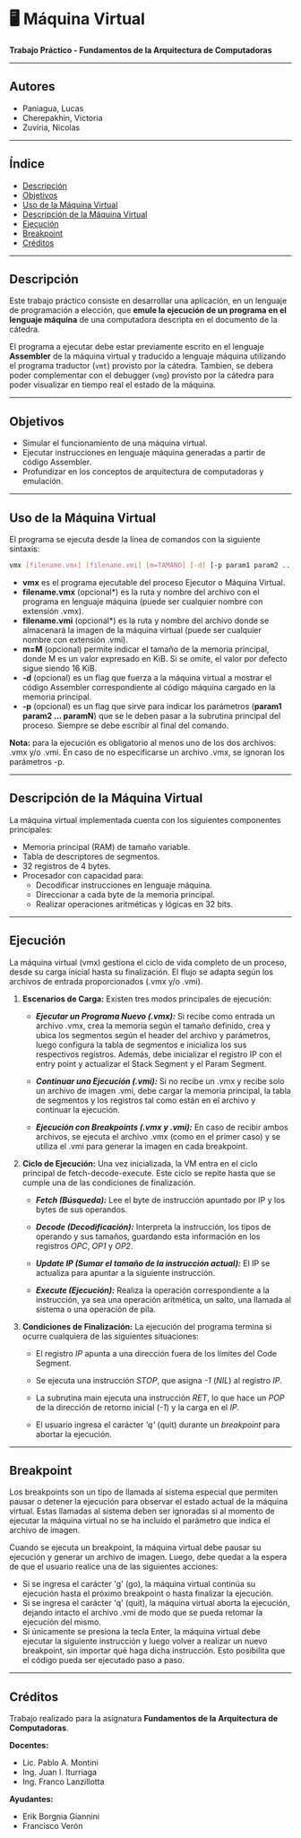 # 🖥️ Máquina Virtual

**Trabajo Práctico - Fundamentos de la Arquitectura de Computadoras**

---

## Autores

- Paniagua, Lucas
- Cherepakhin, Victoria
- Zuviria, Nicolas

---

## Índice

- [Descripción](#descripción)
- [Objetivos](#objetivos)
- [Uso de la Máquina Virtual](#uso-de-la-máquina-virtual)
- [Descripción de la Máquina Virtual](#descripción-de-la-máquina-virtual)
- [Ejecución](#ejecución)
- [Breakpoint](#breakpoint)
- [Créditos](#créditos)

---

## Descripción

Este trabajo práctico consiste en desarrollar una aplicación, en un lenguaje de programación a elección, que **emule la ejecución de un programa en el lenguaje máquina** de una computadora descripta en el documento de la cátedra.

El programa a ejecutar debe estar previamente escrito en el lenguaje **Assembler** de la máquina virtual y traducido a lenguaje máquina utilizando el programa traductor (`vmt`) provisto por la cátedra. Tambien, se debera poder complementar con el debugger (`vmg`) provisto por la cátedra para poder visualizar en tiempo real el estado de la máquina.

---

## Objetivos

- Simular el funcionamiento de una máquina virtual.
- Ejecutar instrucciones en lenguaje máquina generadas a partir de código Assembler.
- Profundizar en los conceptos de arquitectura de computadoras y emulación.

---

## Uso de la Máquina Virtual

El programa se ejecuta desde la línea de comandos con la siguiente sintaxis:

```sh
vmx [filename.vmx] [filename.vmi] [m=TAMAÑO] [-d] [-p param1 param2 ...]
```

- **vmx** es el programa ejecutable del proceso Ejecutor o Máquina Virtual.
- **filename.vmx** (opcional*) es la ruta y nombre del archivo con el programa en lenguaje máquina (puede ser cualquier nombre con extensión .vmx).
- **filename.vmi** (opcional*) es la ruta y nombre del archivo donde se almacenará la imagen de la máquina virtual (puede ser cualquier nombre con extensión .vmi).
- **m=M** (opcional) permite indicar el tamaño de la memoria principal, donde M es un valor expresado en KiB. Si se omite, el valor por defecto sigue siendo 16 KiB.
- **-d** (opcional) es un flag que fuerza a la máquina virtual a mostrar el código Assembler correspondiente al código máquina cargado en la memoria principal.
- **-p** (opcional) es un flag que sirve para indicar los parámetros (**param1 param2 ... paramN**) que se le deben pasar a la subrutina principal del proceso. Siempre se debe escribir al final del comando.

**Nota:** para la ejecución es obligatorio al menos uno de los dos archivos: .vmx y/o .vmi. En caso de no especificarse un archivo .vmx, se ignoran los parámetros -p.

---

## Descripción de la Máquina Virtual

La máquina virtual implementada cuenta con los siguientes componentes principales:

- Memoria principal (RAM) de tamaño variable.
- Tabla de descriptores de segmentos.
- 32 registros de 4 bytes.
- Procesador con capacidad para:
  - Decodificar instrucciones en lenguaje máquina.
  - Direccionar a cada byte de la memoria principal.
  - Realizar operaciones aritméticas y lógicas en 32 bits.

---

## Ejecución

La máquina virtual (vmx) gestiona el ciclo de vida completo de un proceso, desde su carga inicial hasta su finalización. El flujo se adapta según los archivos de entrada proporcionados (.vmx y/o .vmi).

1. **Escenarios de Carga:**
Existen tres modos principales de ejecución:

   - ***Ejecutar un Programa Nuevo (.vmx):*** Si recibe como entrada un archivo .vmx, crea la memoria según el tamaño definido, crea y ubica los segmentos según el header del archivo y parámetros, luego configura la tabla de segmentos e inicializa los sus respectivos registros. Además, debe inicializar el registro IP con el entry point y actualizar el Stack Segment y el Param Segment.

   - ***Continuar una Ejecución (.vmi):*** Si no recibe un .vmx y recibe solo un archivo de imagen .vmi, debe cargar la memoria principal, la tabla de segmentos y los registros tal como están en el archivo y continuar la ejecución.

   - ***Ejecución con Breakpoints (.vmx y .vmi):*** En caso de recibir ambos archivos, se ejecuta el archivo .vmx (como en el primer caso) y se utiliza el .vmi para generar la imagen en cada breakpoint.

2. **Ciclo de Ejecución:**
Una vez inicializada, la VM entra en el ciclo principal de fetch-decode-execute. Este ciclo se repite hasta que se cumple una de las condiciones de finalización.

   - ***Fetch (Búsqueda):*** Lee el byte de instrucción apuntado por IP y los bytes de sus operandos.

   - ***Decode (Decodificación):*** Interpreta la instrucción, los tipos de operando y sus tamaños, guardando esta información en los registros *OPC*, *OP1* y *OP2*.

   - ***Update IP (Sumar el tamaño de la instrucción actual):*** El IP se actualiza para apuntar a la siguiente instrucción.

   - ***Execute (Ejecución):*** Realiza la operación correspondiente a la instrucción, ya sea una operación aritmética, un salto, una llamada al sistema o una operación de pila.

3. **Condiciones de Finalización:**
La ejecución del programa termina si ocurre cualquiera de las siguientes situaciones:

   - El registro *IP* apunta a una dirección fuera de los límites del Code Segment.

   - Se ejecuta una instrucción *STOP*, que asigna *-1* (*NIL*) al registro *IP*.

   - La subrutina main ejecuta una instrucción *RET*, lo que hace un *POP* de la dirección de retorno inicial (*-1*) y la carga en el *IP*.

   - El usuario ingresa el carácter *'q'* (quit) durante un *breakpoint* para abortar la ejecución.

---

## Breakpoint
Los breakpoints son un tipo de llamada al sistema especial que permiten pausar o detener la ejecución para observar el estado actual de la máquina virtual. Estas llamadas al sistema deben ser ignoradas si al momento de ejecutar la máquina virtual no se ha incluido el parámetro que indica el archivo de imagen.

Cuando se ejecuta un breakpoint, la máquina virtual debe pausar su ejecución y generar un archivo de imagen. Luego, debe quedar a la espera de que el usuario realice una de las siguientes acciones:

- Si se ingresa el carácter 'g' (go), la máquina virtual continúa su ejecución hasta el próximo
breakpoint o hasta finalizar la ejecución.
- Si se ingresa el carácter 'q' (quit), la máquina virtual aborta la ejecución, dejando intacto el
archivo .vmi de modo que se pueda retomar la ejecución del mismo.
- Si únicamente se presiona la tecla Enter, la máquina virtual debe ejecutar la siguiente instrucción
y luego volver a realizar un nuevo breakpoint, sin importar qué haga dicha instrucción. Esto
posibilita que el código pueda ser ejecutado paso a paso.

---

## Créditos

Trabajo realizado para la asignatura **Fundamentos de la Arquitectura de Computadoras**.

**Docentes:**
- Lic. Pablo A. Montini
- Ing. Juan I. Iturriaga
- Ing. Franco Lanzillotta

**Ayudantes:**
- Erik Borgnia Giannini
- Francisco Verón